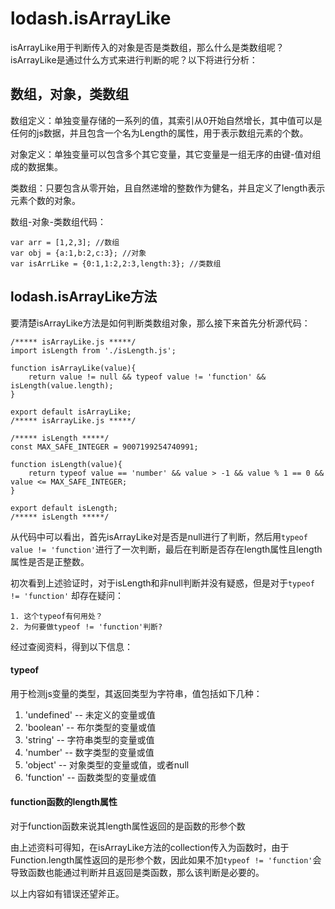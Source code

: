 # lodash.isArrayLike
isArrayLike用于判断传入的对象是否是类数组，那么什么是类数组呢？isArrayLike是通过什么方式来进行判断的呢？以下将进行分析：

## 数组，对象，类数组
数组定义：单独变量存储的一系列的值，其索引从0开始自然增长，其中值可以是任何的js数据，并且包含一个名为Length的属性，用于表示数组元素的个数。

对象定义：单独变量可以包含多个其它变量，其它变量是一组无序的由键-值对组成的数据集。

类数组：只要包含从零开始，且自然递增的整数作为健名，并且定义了length表示元素个数的对象。

数组-对象-类数组代码：
```
var arr = [1,2,3]; //数组
var obj = {a:1,b:2,c:3}; //对象
var isArrLike = {0:1,1:2,2:3,length:3}; //类数组
```

## lodash.isArrayLike方法
要清楚isArrayLike方法是如何判断类数组对象，那么接下来首先分析源代码：

```
/***** isArrayLike.js *****/ 
import isLength from './isLength.js';

function isArrayLike(value){
    return value != null && typeof value != 'function' && isLength(value.length);
}

export default isArrayLike;
/***** isArrayLike.js *****/

/***** isLength *****/
const MAX_SAFE_INTEGER = 9007199254740991;

function isLength(value){
    return typeof value == 'number' && value > -1 && value % 1 == 0 && value <= MAX_SAFE_INTEGER;
}

export default isLength;
/***** isLength *****/
```

从代码中可以看出，首先isArrayLike对是否是null进行了判断，然后用```typeof value != 'function'```进行了一次判断，最后在判断是否存在length属性且length属性是否是正整数。

初次看到上述验证时，对于isLength和非null判断并没有疑惑，但是对于```typeof != 'function'``` 却存在疑问：

    1. 这个typeof有何用处？
    2. 为何要做typeof != 'function'判断?

经过查阅资料，得到以下信息：
#### typeof 
用于检测js变量的类型，其返回类型为字符串，值包括如下几种：
1. 'undefined'  -- 未定义的变量或值
2. 'boolean'    -- 布尔类型的变量或值
3. 'string'     -- 字符串类型的变量或值
4. 'number'     -- 数字类型的变量或值
5. 'object'     -- 对象类型的变量或值，或者null
6. 'function'   -- 函数类型的变量或值

#### function函数的length属性
对于function函数来说其length属性返回的是函数的形参个数

由上述资料可得知，在isArrayLike方法的collection传入为函数时，由于Function.length属性返回的是形参个数，因此如果不加```typeof != 'function'```会导致函数也能通过判断并且返回是类函数，那么该判断是必要的。


以上内容如有错误还望斧正。